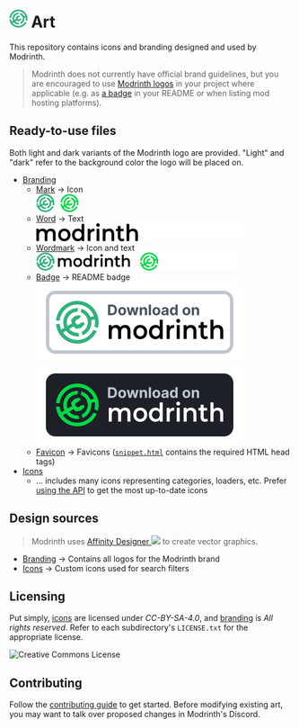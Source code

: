 # <img height="32px" src="./Branding/Mark/mark-light.svg" /> Art

This repository contains icons and branding designed and used by Modrinth.

> Modrinth does not currently have official brand guidelines, but you are encouraged to use [Modrinth logos](./Branding/) in your project where applicable (e.g. as [a badge](./Branding/Badge/) in your README or when listing mod hosting platforms).

## Ready-to-use files

Both light and dark variants of the Modrinth logo are provided. "Light" and "dark" refer to the background color the logo will be placed on.

* [Branding](/Branding/)
  - [Mark](/Branding/Mark/) → Icon<br><img height="32px" src="./Branding/Mark/mark-light.svg" /> &nbsp; <img height="32px" src="./Branding/Mark/mark-dark.svg" /><br>
  - [Word](/Branding/Word/) → Text<br><img height="32px" src="./Branding/Word/word-light.svg" /> &nbsp; <img height="32px" src="./Branding/Word/word-dark.svg" /><br>
  - [Wordmark](/Branding/Wordmark/) → Icon and text<br><img height="32px" src="./Branding/Wordmark/wordmark-light.svg" /> &nbsp; <img height="32px" src="./Branding/Wordmark/wordmark-dark.svg" /><br>
  - [Badge](Branding/Badge/) → README badge<br><img src="./Branding/Badge/badge-light.svg" /> &nbsp; <img src="./Branding/Badge/badge-dark.svg" /><br>
  - [Favicon](Branding/Favicon/) → Favicons ([`snippet.html`](Branding/Favicon/snippet.html) contains the required HTML head tags)
* [Icons](/Icons/)
  - ... includes many icons representing categories, loaders, etc. Prefer [using the API](https://docs.modrinth.com/api-spec/#tag/tags) to get the most up-to-date icons

## Design sources
> Modrinth uses [Affinity Designer <img height="16px" src="https://cdn.serif.com/affinity/img/global/logos/affinity-designer-icon-090520190839.svg" />](https://affinity.serif.com/en-us/designer/) to create vector graphics.

* [Branding](/Branding/Branding.afdesign) → Contains all logos for the Modrinth brand
* [Icons](/Icons/Icons.afdesign) → Custom icons used for search filters

## Licensing

Put simply, [icons](./Icons/) are licensed under *CC-BY-SA-4.0*, and [branding](./Branding/) is *All rights reserved*. Refer to each subdirectory's `LICENSE.txt` for the appropriate license.

<img alt="Creative Commons License" src="https://i.creativecommons.org/l/by-sa/4.0/88x31.png" /></a>

## Contributing

Follow the [contributing guide](./CONTRIBUTING.md) to get started. Before modifying existing art, you may want to talk over proposed changes in Modrinth's Discord.